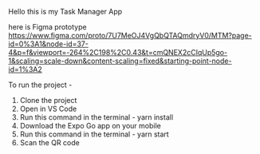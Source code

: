 Hello this is my Task Manager App

here is Figma prototype 
https://www.figma.com/proto/7U7MeOJ4VgQbQTAQmdryV0/MTM?page-id=0%3A1&node-id=37-4&p=f&viewport=-264%2C198%2C0.43&t=cmQNEX2cCIqUp5go-1&scaling=scale-down&content-scaling=fixed&starting-point-node-id=1%3A2


To run the project - 

1. Clone the project
2. Open in VS Code
3. Run this command in the terminal - yarn install
4. Download the Expo Go app on your mobile
5. Run this command in the terminal - yarn start
6. Scan the QR code
